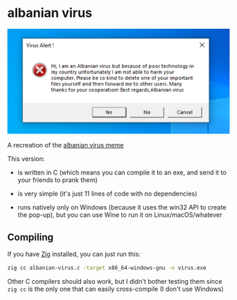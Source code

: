 albanian virus
==============

![Windows 10 screenshot of the albanian virus meme](./screenshot.png)

A recreation of the [albanian virus meme][1] 

This version:

- is written in C (which means you can compile it to an exe, and send it to your friends to prank them)

- is very simple (it's just 11 lines of code with no dependencies)

- runs natively only on Windows (because it uses the win32 API to create the pop-up), but you can use Wine to run it on Linux/macOS/whatever

Compiling
---------

If you have [Zig][2] installed, you can just run this:

```sh
zig cc albanian-virus.c -target x86_64-windows-gnu -o virus.exe
```

Other C compilers should also work, but I didn't bother testing them since `zig cc` is the only one that can easily cross-compile (I don't use Windows)

[1]: https://www.reddit.com/r/masterhacker/comments/hbo7j2/the_virus_no_one_can_beat/
[2]: https://ziglang.org/
